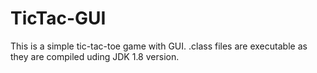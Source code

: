 # TicTac-GUI
This is a simple tic-tac-toe game with GUI.
.class files are executable as they are compiled uding JDK 1.8 version.
